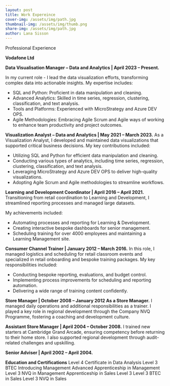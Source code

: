 ```yaml
---
layout: post
title: Work Expereince
cover-img: /assets/img/path.jpg
thumbnail-img: /assets/img/thumb.png
share-img: /assets/img/path.jpg
author: Lana Sisson
---
```


Professional Experience

**Vodafone Ltd**

**Data Visualisation Manager – Data and Analytics | April 2023 – Present.** 

In my current role - I lead the data visualization efforts, transforming complex data into actionable insights. My expertise includes:

* SQL and Python: Proficient in data manipulation and cleaning.
* Advanced Analytics: Skilled in time series, regression, clustering, classification, and text analysis.
* Tools and Platforms: Experienced with MicroStrategy and Azure DEV OPS.
* Agile Methodologies: Embracing Agile Scrum and Agile ways of working to enhance team productivity and project outcomes.

**Visualization Analyst – Data and Analytics | May 2021 – March 2023.**
As a Visualization Analyst, I developed and maintained data visualizations that supported critical business decisions. My key contributions included:

* Utilizing SQL and Python for efficient data manipulation and cleaning.
* Conducting various types of analytics, including time series, regression, clustering, classification, and text analysis.
* Leveraging MicroStrategy and Azure DEV OPS to deliver high-quality visualizations.
* Adopting Agile Scrum and Agile methodologies to streamline workflows.

**Learning and Development Coordinator | April 2016 – April 2021.**
Transitioning from retail coordination to Learning and Development, I streamlined reporting processes and managed large datasets. 

My achievements included:
* Automating processes and reporting for Learning & Development.
* Creating interactive bespoke dashboards for senior management.
* Scheduling training for over 4000 employees and maintaining a Learning Management site.

**Consumer Channel Trainer | January 2012 – March 2016.**
In this role, I managed logistics and scheduling for retail classroom events and specialized in retail onboarding and bespoke training packages. 
My key responsibilities included:

* Conducting bespoke reporting, evaluations, and budget control.
* Implementing process improvements for scheduling and reporting automation.
* Delivering a wide range of training content confidently.

**Store Manager | October 2008 – January 2012 As a Store Manager.** 
I managed daily operations and additional responsibilities as a trainer. I played a key role in regional development through the Company NVQ Programme, fostering a coaching and development culture.

**Assistant Store Manager | April 2004 – October 2008.**
I trained new starters at Cambridge Grand Arcade, ensuring competency before returning to their home store. I also supported regional development through audit-related challenges and upskilling.

**Senior Adviser | April 2002 – April 2004.**

**Education and Certifications**
Level 4 Certificate in Data Analysis
Level 3 BTEC Introducing Management
Advanced Apprenticeship in Management
Level 3 NVQ in Management
Apprenticeship in Sales Level 3
Level 3 BTEC in Sales
Level 3 NVQ in Sales

